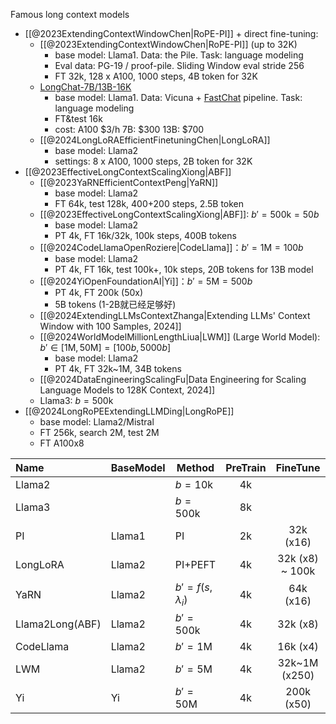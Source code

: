 Famous long context models

- [[@2023ExtendingContextWindowChen|RoPE-PI]] + direct fine-tuning:
    - [[@2023ExtendingContextWindowChen|RoPE-PI]] (up to 32K)
        - base model: Llama1. Data: the Pile. Task: language modeling
        - Eval data: PG-19 / proof-pile. Sliding Window eval stride 256
        - FT 32k, 128 x A100, 1000 steps, 4B token for 32K
    - [LongChat-7B/13B-16K](https://lmsys.org/blog/2023-06-29-longchat/#step-2-finetuning-on-curated-conversation-data)
        - base model: Llama1. Data: Vicuna + [FastChat](https://github.com/lm-sys/FastChat) pipeline. Task: language modeling
        - FT&test 16k
        - cost: A100 \$3/h 7B: \$300 13B: \$700
    - [[@2024LongLoRAEfficientFinetuningChen|LongLoRA]]
        - base model: Llama2
        - settings: 8 x A100, 1000 steps, 2B token for 32K
- [[@2023EffectiveLongContextScalingXiong|ABF]]
    - [[@2023YaRNEfficientContextPeng|YaRN]]
        - base model: Llama2
        - FT 64k, test 128k, 400+200 steps, 2.5B token
    - [[@2023EffectiveLongContextScalingXiong|ABF]]: $b'=\mathrm{500k}=50b$
        - base model: Llama2
        - PT 4k, FT 16k/32k, 100k steps, 400B tokens
    - [[@2024CodeLlamaOpenRoziere|CodeLlama]]：$b'=\mathrm{1M}=100b$
        - base model: Llama2
        - PT 4k, FT 16k, test 100k+, 10k steps, 20B tokens for 13B model
    - [[@2024YiOpenFoundationAI|Yi]]：$b'=\mathrm{5M}=500b$
        - PT 4k, FT 200k (50x)
        - 5B tokens (1-2B就已经足够好)
    - [[@2024ExtendingLLMsContextZhanga|Extending LLMs' Context Window with 100 Samples, 2024]]
    - [[@2024WorldModelMillionLengthLiua|LWM]] (Large World Model): $b'\in[\mathrm{1M},\mathrm{50M}]=[100b,5000b]$
        - base model: Llama2
        - PT 4k, FT 32k\~1M, 34B tokens
    - [[@2024DataEngineeringScalingFu|Data Engineering for Scaling Language Models to 128K Context, 2024]]
    - Llama3: $b=\mathrm{500k}$
- [[@2024LongRoPEExtendingLLMDing|LongRoPE]]
    - base model: Llama2/Mistral
    - FT 256k, search 2M, test 2M
    - FT A100x8



| Name            | BaseModel | Method              | PreTrain |     FineTune     |    Test    | \#Tokens  |
|:--------------- |:--------- | ------------------- |:--------:|:----------------:|:----------:|:---------:|
| Llama2          |           | $b=\mathrm{10k}$    |    4k    |                  |            |           |
| Llama3          |           | $b=\mathrm{500k}$   |    8k    |                  |            |           |
| PI              | Llama1    | PI                  |    2k    |    32k (x16)     |            |    4B     |
| LongLoRA        | Llama2    | PI+PEFT             |    4k    | 32k (x8) \~ 100k |            |    2B     |
| YaRN            | Llama2    | $b'=f(s,\lambda_i)$ |    4k    |    64k (x16)     | 128k (x32) |   2.5B    |
| Llama2Long(ABF) | Llama2    | $b'=\mathrm{500k}$  |    4k    |     32k (x8)     |            |   400B    |
| CodeLlama       | Llama2    | $b'=\mathrm{1M}$    |    4k    |     16k (x4)     |   100k+    |    20B    |
| LWM             | Llama2    | $b'=\mathrm{5M}$    |    4k    |  32k\~1M (x250)  |            |    34B    |
| Yi              | Yi        | $b'=\mathrm{50M}$   |    4k    |    200k (x50)    |            | 5B(1\~2B) |
